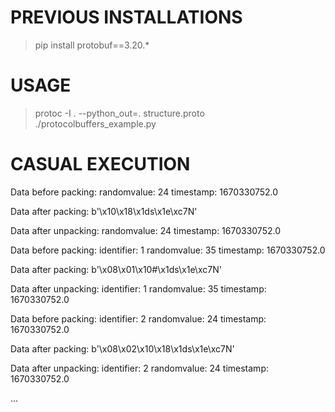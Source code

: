 # PREVIOUS INSTALLATIONS
>   pip install protobuf==3.20.*

# USAGE
> protoc -I . --python_out=. structure.proto
> ./protocolbuffers_example.py

# CASUAL EXECUTION
Data before packing:
 randomvalue: 24
timestamp: 1670330752.0
 

Data after packing:
 b'\x10\x18\x1ds\x1e\xc7N' 

Data after unpacking:
 randomvalue: 24
timestamp: 1670330752.0
 




Data before packing:
 identifier: 1
randomvalue: 35
timestamp: 1670330752.0
 

Data after packing:
 b'\x08\x01\x10#\x1ds\x1e\xc7N' 

Data after unpacking:
 identifier: 1
randomvalue: 35
timestamp: 1670330752.0
 




Data before packing:
 identifier: 2
randomvalue: 24
timestamp: 1670330752.0
 

Data after packing:
 b'\x08\x02\x10\x18\x1ds\x1e\xc7N' 

Data after unpacking:
 identifier: 2
randomvalue: 24
timestamp: 1670330752.0

...